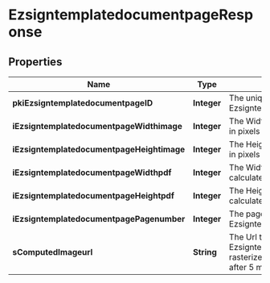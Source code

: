 

# EzsigntemplatedocumentpageResponse

## Properties

Name | Type | Description | Notes
------------ | ------------- | ------------- | -------------
**pkiEzsigntemplatedocumentpageID** | **Integer** | The unique ID of the Ezsigntemplatedocumentpage | 
**iEzsigntemplatedocumentpageWidthimage** | **Integer** | The Width of the page&#39;s image in pixels calculated at 100 DPI | 
**iEzsigntemplatedocumentpageHeightimage** | **Integer** | The Height of the page&#39;s image in pixels calculated at 100 DPI | 
**iEzsigntemplatedocumentpageWidthpdf** | **Integer** | The Width of the page in points calculated at 72 DPI | 
**iEzsigntemplatedocumentpageHeightpdf** | **Integer** | The Height of the page in points calculated at 72 DPI | 
**iEzsigntemplatedocumentpagePagenumber** | **Integer** | The page number in the Ezsigntemplatedocument | 
**sComputedImageurl** | **String** | The Url to the Ezsigntemplatedocumentpage&#39;s rasterized image.  Url will expire after 5 minutes. | 




